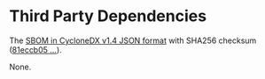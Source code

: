 # Third Party Dependencies

<!--[[[fill sbom_sha256()]]]-->
The [SBOM in CycloneDX v1.4 JSON format](https://git.sr.ht/~sthagen/puristaa/blob/default/sbom/cdx.json) with SHA256 checksum ([81eccb05 ...](https://git.sr.ht/~sthagen/puristaa/blob/default/sbom/cdx.json.sha256 "sha256:81eccb059dd0e88ff4b96d07a797f60ce4aa2ae4dec1eb4cf0db5fefd0ec7eb5")).
<!--[[[end]]] (checksum: 0229471ca7d69ed00fdcb02ad5024de1)-->

None.

